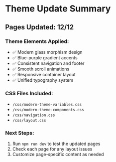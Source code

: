 # Theme Update Summary

## Pages Updated: 12/12

### Theme Elements Applied:
- ✅ Modern glass morphism design
- ✅ Blue-purple gradient accents
- ✅ Consistent navigation and footer
- ✅ Smooth scroll animations
- ✅ Responsive container layout
- ✅ Unified typography system

### CSS Files Included:
- `/css/modern-theme-variables.css`
- `/css/modern-theme-components.css`
- `/css/navigation.css`
- `/css/layout.css`

### Next Steps:
1. Run `npm run dev` to test the updated pages
2. Check each page for any layout issues
3. Customize page-specific content as needed
